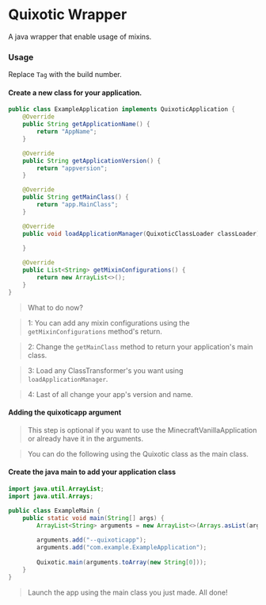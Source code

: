 # Quixotic Wrapper

A java wrapper that enable usage of mixins.

### Usage 

Replace `Tag` with the build number.

#### Create a new class for your application.

````java
public class ExampleApplication implements QuixoticApplication {
    @Override
    public String getApplicationName() {
        return "AppName";
    }

    @Override
    public String getApplicationVersion() {
        return "appversion";
    }

    @Override
    public String getMainClass() {
        return "app.MainClass";
    }

    @Override
    public void loadApplicationManager(QuixoticClassLoader classLoader) {
        
    }

    @Override
    public List<String> getMixinConfigurations() {
        return new ArrayList<>();
    }
}
````

> What to do now?

> 1: You can add any mixin configurations using the `getMixinConfigurations` method's return. 

> 2: Change the `getMainClass` method to return your application's main class. 

> 3: Load any ClassTransformer's you want using `loadApplicationManager`. 

> 4: Last of all change your app's version and name.

#### Adding the quixoticapp argument

> This step is optional if you want to use the MinecraftVanillaApplication or already have it in the arguments.

> You can do the following using the Quixotic class as the main class. 

#### Create the java main to add your application class

````java
import java.util.ArrayList;
import java.util.Arrays;

public class ExampleMain {
    public static void main(String[] args) {
        ArrayList<String> arguments = new ArrayList<>(Arrays.asList(args));
        
        arguments.add("--quixoticapp");
        arguments.add("com.example.ExampleApplication");
        
        Quixotic.main(arguments.toArray(new String[0]));
    }
}
````

> Launch the app using the main class you just made.
> All done!
